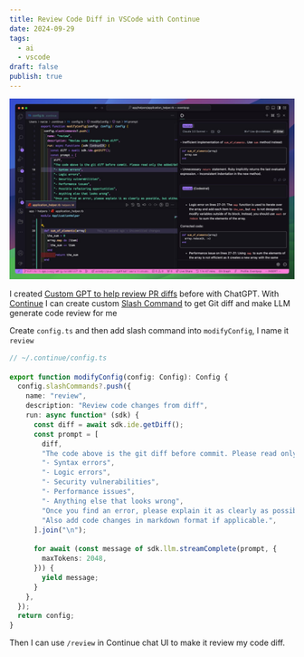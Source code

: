 ```yaml
---
title: Review Code Diff in VSCode with Continue
date: 2024-09-29
tags:
  - ai
  - vscode
draft: false
publish: true
---
```

![](attachments/Arc%202024-09-29%2022.00.13.png)

I created [Custom GPT to help review PR diffs](https://chatgpt.com/g/g-8nODo0oG0-pull-request-review-buddy) before with ChatGPT. With [Continue](https://continue.dev) I can create custom [Slash Command](https://docs.continue.dev/customize/tutorials/build-your-own-slash-command) to get Git diff and make LLM generate code review for me

Create `config.ts` and then add slash command into `modifyConfig`, I name it `review`

```typescript
// ~/.continue/config.ts

export function modifyConfig(config: Config): Config {
  config.slashCommands?.push({
    name: "review",
    description: "Review code changes from diff",
    run: async function* (sdk) {
      const diff = await sdk.ide.getDiff();
      const prompt = [
        diff,
        "The code above is the git diff before commit. Please read only the added/deleted changes and check for any mistakes. You should look for the following, and be extremely vigilant:",
        "- Syntax errors",
        "- Logic errors",
        "- Security vulnerabilities",
        "- Performance issues",
        "- Anything else that looks wrong",
        "Once you find an error, please explain it as clearly as possible, but without using extra words. For example, instead of saying 'I think there is a syntax error on line 5', you should say 'Syntax error on line 5'. Give your answer as one bullet point per mistake found.",
        "Also add code changes in markdown format if applicable.",
      ].join("\n");

      for await (const message of sdk.llm.streamComplete(prompt, {
        maxTokens: 2048,
      })) {
        yield message;
      }
    },
  });
  return config;
}
```

Then I can use `/review` in Continue chat UI to make it review my code diff.